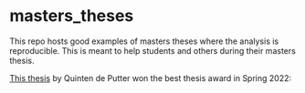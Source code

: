 # masters_theses

This repo hosts good examples of masters theses where the analysis is reproducible.  This is meant to help students and others during their masters thesis.


[This thesis](https://github.com/gknox79/MasterThesisQuintendePutter) by Quinten de Putter won the best thesis award in Spring 2022:

